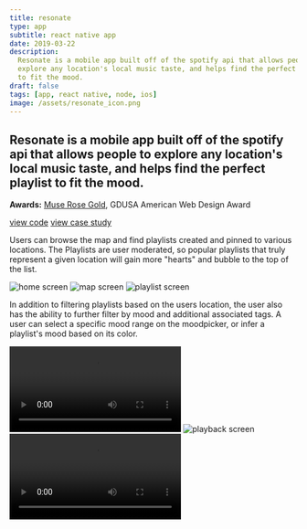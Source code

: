 ```yaml
---
title: resonate
type: app
subtitle: react native app
date: 2019-03-22
description:
  Resonate is a mobile app built off of the spotify api that allows people to
  explore any location's local music taste, and helps find the perfect playlist
  to fit the mood.
draft: false
tags: [app, react native, node, ios]
image: /assets/resonate_icon.png
---
```


## Resonate is a mobile app built off of the spotify api that allows people to explore any location's local music taste, and helps find the perfect playlist to fit the mood.

**Awards:** [Muse Rose Gold](https://museaward.com/winner-info.php?id=2275),
GDUSA American Web Design Award

[view code](https://github.com/wwwApp/resonate)
[view case study](/journal/resonate/)

Users can browse the map and find playlists created and pinned to various
locations. The Playlists are user moderated, so popular playlists that truly
represent a given location will gain more "hearts" and bubble to the top of the
list.

![home screen](/assets/resonate_home.png)
![map screen](/assets/resonate_map.png)
![playlist screen](/assets/resonate_playlist.png)

In addition to filtering playlists based on the users location, the user also
has the ability to further filter by mood and additional associated tags. A user
can select a specific mood range on the moodpicker, or infer a playlist's mood
based on its color.

![home screen](/assets/resonate_track-stack.mp4)
![playback screen](/assets/resonate_playback.png)
![playlist screen](/assets/resonate_mood-picker.mp4)
